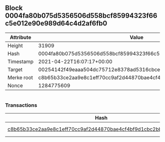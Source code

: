 ## Block 0004fa80b075d5356506d558bcf85994323f66c5e012e90e989d64c4d2af6fb0

Attribute | Value
--- | ---
Height | 31909
Hash | 0004fa80b075d5356506d558bcf85994323f66c5e012e90e989d64c4d2af6fb0
Timestamp | 2021-04-22T16:07:17+00:00
Target | 00254142f49eaaa504dc75712e8378ad5316cbcead634704b3734b6271167cc4
Merke root | c8b65b33ce2aa9e8c1eff70cc9af2d44870bae4cf4bf9d1cbc2bb4913dae0bac
Nonce | 1284775609

```

```

### Transactions

Hash | Amount
--- | ---
[c8b65b33ce2aa9e8c1eff70cc9af2d44870bae4cf4bf9d1cbc2bb4913dae0bac](c8b65b33ce2aa9e8c1eff70cc9af2d44870bae4cf4bf9d1cbc2bb4913dae0bac.md) | 10.00000000 SKEPTI 
